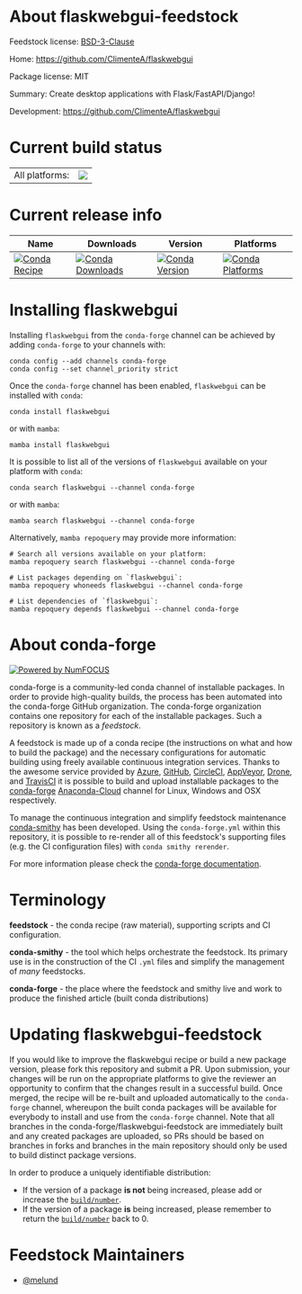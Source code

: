 About flaskwebgui-feedstock
===========================

Feedstock license: [BSD-3-Clause](https://github.com/conda-forge/flaskwebgui-feedstock/blob/main/LICENSE.txt)

Home: https://github.com/ClimenteA/flaskwebgui

Package license: MIT

Summary: Create desktop applications with Flask/FastAPI/Django!

Development: https://github.com/ClimenteA/flaskwebgui

Current build status
====================


<table><tr><td>All platforms:</td>
    <td>
      <a href="https://dev.azure.com/conda-forge/feedstock-builds/_build/latest?definitionId=12884&branchName=main">
        <img src="https://dev.azure.com/conda-forge/feedstock-builds/_apis/build/status/flaskwebgui-feedstock?branchName=main">
      </a>
    </td>
  </tr>
</table>

Current release info
====================

| Name | Downloads | Version | Platforms |
| --- | --- | --- | --- |
| [![Conda Recipe](https://img.shields.io/badge/recipe-flaskwebgui-green.svg)](https://anaconda.org/conda-forge/flaskwebgui) | [![Conda Downloads](https://img.shields.io/conda/dn/conda-forge/flaskwebgui.svg)](https://anaconda.org/conda-forge/flaskwebgui) | [![Conda Version](https://img.shields.io/conda/vn/conda-forge/flaskwebgui.svg)](https://anaconda.org/conda-forge/flaskwebgui) | [![Conda Platforms](https://img.shields.io/conda/pn/conda-forge/flaskwebgui.svg)](https://anaconda.org/conda-forge/flaskwebgui) |

Installing flaskwebgui
======================

Installing `flaskwebgui` from the `conda-forge` channel can be achieved by adding `conda-forge` to your channels with:

```
conda config --add channels conda-forge
conda config --set channel_priority strict
```

Once the `conda-forge` channel has been enabled, `flaskwebgui` can be installed with `conda`:

```
conda install flaskwebgui
```

or with `mamba`:

```
mamba install flaskwebgui
```

It is possible to list all of the versions of `flaskwebgui` available on your platform with `conda`:

```
conda search flaskwebgui --channel conda-forge
```

or with `mamba`:

```
mamba search flaskwebgui --channel conda-forge
```

Alternatively, `mamba repoquery` may provide more information:

```
# Search all versions available on your platform:
mamba repoquery search flaskwebgui --channel conda-forge

# List packages depending on `flaskwebgui`:
mamba repoquery whoneeds flaskwebgui --channel conda-forge

# List dependencies of `flaskwebgui`:
mamba repoquery depends flaskwebgui --channel conda-forge
```


About conda-forge
=================

[![Powered by
NumFOCUS](https://img.shields.io/badge/powered%20by-NumFOCUS-orange.svg?style=flat&colorA=E1523D&colorB=007D8A)](https://numfocus.org)

conda-forge is a community-led conda channel of installable packages.
In order to provide high-quality builds, the process has been automated into the
conda-forge GitHub organization. The conda-forge organization contains one repository
for each of the installable packages. Such a repository is known as a *feedstock*.

A feedstock is made up of a conda recipe (the instructions on what and how to build
the package) and the necessary configurations for automatic building using freely
available continuous integration services. Thanks to the awesome service provided by
[Azure](https://azure.microsoft.com/en-us/services/devops/), [GitHub](https://github.com/),
[CircleCI](https://circleci.com/), [AppVeyor](https://www.appveyor.com/),
[Drone](https://cloud.drone.io/welcome), and [TravisCI](https://travis-ci.com/)
it is possible to build and upload installable packages to the
[conda-forge](https://anaconda.org/conda-forge) [Anaconda-Cloud](https://anaconda.org/)
channel for Linux, Windows and OSX respectively.

To manage the continuous integration and simplify feedstock maintenance
[conda-smithy](https://github.com/conda-forge/conda-smithy) has been developed.
Using the ``conda-forge.yml`` within this repository, it is possible to re-render all of
this feedstock's supporting files (e.g. the CI configuration files) with ``conda smithy rerender``.

For more information please check the [conda-forge documentation](https://conda-forge.org/docs/).

Terminology
===========

**feedstock** - the conda recipe (raw material), supporting scripts and CI configuration.

**conda-smithy** - the tool which helps orchestrate the feedstock.
                   Its primary use is in the construction of the CI ``.yml`` files
                   and simplify the management of *many* feedstocks.

**conda-forge** - the place where the feedstock and smithy live and work to
                  produce the finished article (built conda distributions)


Updating flaskwebgui-feedstock
==============================

If you would like to improve the flaskwebgui recipe or build a new
package version, please fork this repository and submit a PR. Upon submission,
your changes will be run on the appropriate platforms to give the reviewer an
opportunity to confirm that the changes result in a successful build. Once
merged, the recipe will be re-built and uploaded automatically to the
`conda-forge` channel, whereupon the built conda packages will be available for
everybody to install and use from the `conda-forge` channel.
Note that all branches in the conda-forge/flaskwebgui-feedstock are
immediately built and any created packages are uploaded, so PRs should be based
on branches in forks and branches in the main repository should only be used to
build distinct package versions.

In order to produce a uniquely identifiable distribution:
 * If the version of a package **is not** being increased, please add or increase
   the [``build/number``](https://docs.conda.io/projects/conda-build/en/latest/resources/define-metadata.html#build-number-and-string).
 * If the version of a package **is** being increased, please remember to return
   the [``build/number``](https://docs.conda.io/projects/conda-build/en/latest/resources/define-metadata.html#build-number-and-string)
   back to 0.

Feedstock Maintainers
=====================

* [@melund](https://github.com/melund/)

